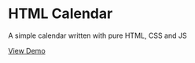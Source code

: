 # HTML Calendar
A simple calendar written with pure HTML, CSS and JS

<a href="http://chrisssycollins.github.io/html-calendar/">View Demo</a>
